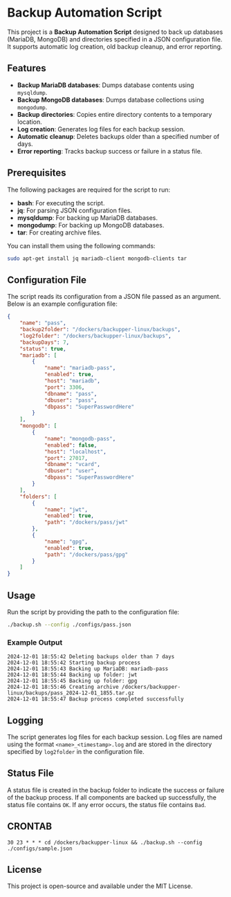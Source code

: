 
# Backup Automation Script

This project is a **Backup Automation Script** designed to back up databases (MariaDB, MongoDB) and directories specified in a JSON configuration file. It supports automatic log creation, old backup cleanup, and error reporting.

## Features

- **Backup MariaDB databases**: Dumps database contents using `mysqldump`.
- **Backup MongoDB databases**: Dumps database collections using `mongodump`.
- **Backup directories**: Copies entire directory contents to a temporary location.
- **Log creation**: Generates log files for each backup session.
- **Automatic cleanup**: Deletes backups older than a specified number of days.
- **Error reporting**: Tracks backup success or failure in a status file.

## Prerequisites

The following packages are required for the script to run:

- **bash**: For executing the script.
- **jq**: For parsing JSON configuration files.
- **mysqldump**: For backing up MariaDB databases.
- **mongodump**: For backing up MongoDB databases.
- **tar**: For creating archive files.

You can install them using the following commands:

```bash
sudo apt-get install jq mariadb-client mongodb-clients tar
```

## Configuration File

The script reads its configuration from a JSON file passed as an argument. Below is an example configuration file:

```json
{
    "name": "pass",
    "backup2folder": "/dockers/backupper-linux/backups",
    "log2folder": "/dockers/backupper-linux/backups",
    "backupDays": 7,
    "status": true,
    "mariadb": [
        {
            "name": "mariadb-pass",
            "enabled": true,
            "host": "mariadb",
            "port": 3306,
            "dbname": "pass",
            "dbuser": "pass",
            "dbpass": "SuperPasswordHere"
        }
    ],
    "mongodb": [
        {
            "name": "mongodb-pass",
            "enabled": false,
            "host": "localhost",
            "port": 27017,
            "dbname": "vcard",
            "dbuser": "user",
            "dbpass": "SuperPasswordHere"
        }
    ],
    "folders": [
        {
            "name": "jwt",
            "enabled": true,
            "path": "/dockers/pass/jwt"
        },
        {
            "name": "gpg",
            "enabled": true,
            "path": "/dockers/pass/gpg"
        }
    ]
}
```

## Usage

Run the script by providing the path to the configuration file:

```bash
./backup.sh --config ./configs/pass.json
```

### Example Output
```
2024-12-01 18:55:42 Deleting backups older than 7 days
2024-12-01 18:55:42 Starting backup process
2024-12-01 18:55:43 Backing up MariaDB: mariadb-pass
2024-12-01 18:55:44 Backing up folder: jwt
2024-12-01 18:55:45 Backing up folder: gpg
2024-12-01 18:55:46 Creating archive /dockers/backupper-linux/backups/pass_2024-12-01_1855.tar.gz
2024-12-01 18:55:47 Backup process completed successfully
```

## Logging

The script generates log files for each backup session. Log files are named using the format `<name>_<timestamp>.log` and are stored in the directory specified by `log2folder` in the configuration file.

## Status File

A status file is created in the backup folder to indicate the success or failure of the backup process. If all components are backed up successfully, the status file contains `OK`. If any error occurs, the status file contains `Bad`.

## CRONTAB

```
30 23 * * * cd /dockers/backupper-linux && ./backup.sh --config ./configs/sample.json
```

## License

This project is open-source and available under the MIT License.
